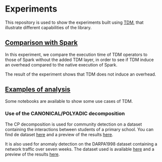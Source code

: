 # Experiments
This repository is used to show the experiments built using [TDM](https://github.com/AnnabelleGillet/TDM), that illustrate different capabilities of the library.

## [Comparison with Spark](https://github.com/AnnabelleGillet/TDM-experiments/tree/master/SparkComparison)
In this experiment, we compare the execution time of TDM operators to those of Spark without the added TDM layer, in order to see if TDM induce an overhead compared to the native execution of Spark.

The result of the experiment shows that TDM does not induce an overhead.

## [Examples of analysis](https://github.com/AnnabelleGillet/TDM-experiments/tree/master/Analysis)
Some notebooks are available to show some use cases of TDM.

### Use of the CANONICAL/POLYADIC decomposition
The CP decomposition is used for community detection on a dataset containing the interactions between students of a primary school. You can find de dataset [here](http://www.sociopatterns.org/datasets/primary-school-temporal-network-data/) and a preview of the results [here](https://raw.githack.com/AnnabelleGillet/TDM-experiments/master/Analysis/PrimarySchoolTDM.html).

It is also used for anomaly detection on the DARPA1998 dataset containing a network traffic over seven weeks. The dataset used is available [here](https://datalab.snu.ac.kr/bigtensor/mit_darpa.php) and a preview of the results [here](https://raw.githack.com/AnnabelleGillet/TDM-experiments/master/Analysis/DARPA1998.html).
